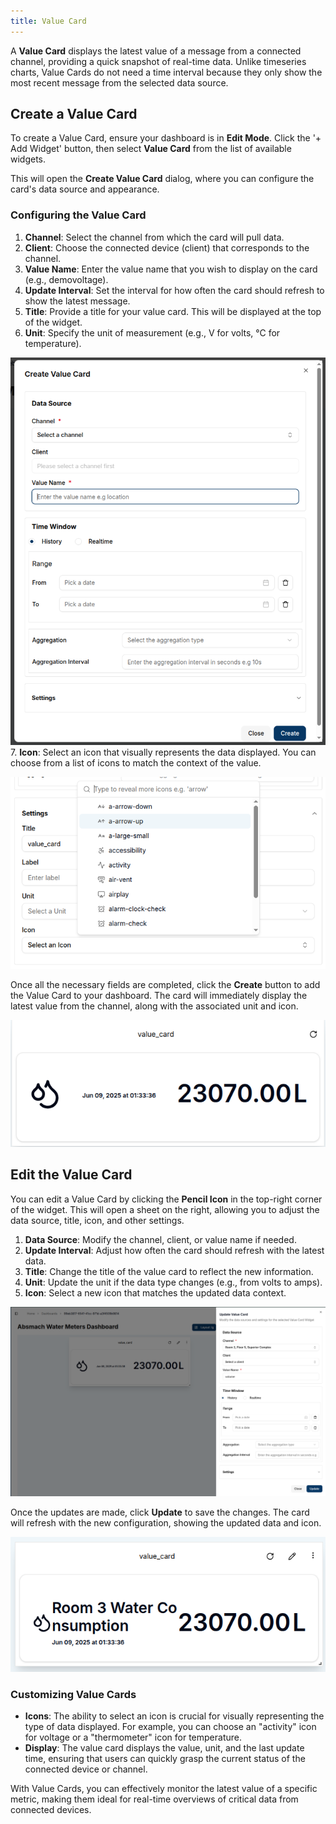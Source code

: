 ```yaml
---
title: Value Card
---
```



A **Value Card** displays the latest value of a message from a connected channel, providing a quick snapshot of real-time data.
Unlike timeseries charts, Value Cards do not need a time interval because they only show the most recent message from the selected data source.

## Create a Value Card

To create a Value Card, ensure your dashboard is in **Edit Mode**.
Click the '+ Add Widget' button, then select **Value Card** from the list of available widgets.

This will open the **Create Value Card** dialog, where you can configure the card's data source and appearance.

### Configuring the Value Card

1. **Channel**: Select the channel from which the card will pull data.
2. **Client**: Choose the connected device (client) that corresponds to the channel.
3. **Value Name**: Enter the value name that you wish to display on the card (e.g., demovoltage).
4. **Update Interval**: Set the interval for how often the card should refresh to show the latest message.
5. **Title**: Provide a title for your value card. This will be displayed at the top of the widget.
6. **Unit**: Specify the unit of measurement (e.g., V for volts, °C for temperature).

![Value Card Configuration](../img/dashboards/create-valuecard.png)
7. **Icon**: Select an icon that visually represents the data displayed. You can choose from a list of icons to match the context of the value.

![Icon Selection](../img/dashboards/valuecard-icons.png)

Once all the necessary fields are completed, click the **Create** button to add the Value Card to your dashboard.
The card will immediately display the latest value from the channel, along with the associated unit and icon.

![Value Card Created](../img/dashboards/new-valuecard.png)

## Edit the Value Card

You can edit a Value Card by clicking the **Pencil Icon** in the top-right corner of the widget.
This will open a sheet on the right, allowing you to adjust the data source, title, icon, and other settings.

1. **Data Source**: Modify the channel, client, or value name if needed.
2. **Update Interval**: Adjust how often the card should refresh with the latest data.
3. **Title**: Change the title of the value card to reflect the new information.
4. **Unit**: Update the unit if the data type changes (e.g., from volts to amps).
5. **Icon**: Select a new icon that matches the updated data context.

![Editing Value Card](../img/dashboards/edit-valuecard.png)

Once the updates are made, click **Update** to save the changes.
The card will refresh with the new configuration, showing the updated data and icon.

![Updated Value Card](../img/dashboards/edited-valuecard.png)

### Customizing Value Cards

- **Icons**: The ability to select an icon is crucial for visually representing the type of data displayed. For example, you can choose an "activity" icon for voltage or a "thermometer" icon for temperature.
- **Display**: The value card displays the value, unit, and the last update time, ensuring that users can quickly grasp the current status of the connected device or channel.

With Value Cards, you can effectively monitor the latest value of a specific metric, making them ideal for real-time overviews of critical data from connected devices.
